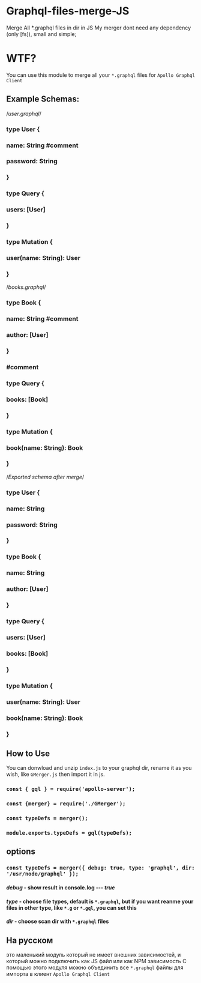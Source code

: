 # Graphql-files-merge-JS
Merge All *.graphql files in dir in JS
My merger dont need any dependency (only [fs]), small and simple;

# WTF?

You can use this module to merge all your `*.graphql` files for `Apollo Graphql Client`

## Example Schemas:

/*user.graphql*/
### type User {
###   name: String #comment
###   password: String
### }
### 
### type Query {
###   users: [User]
### }
### type Mutation {
###   user(name: String): User
### }

/*books.graphql*/
### type Book {
###   name: String #comment
###   author: [User]
### }
### #comment
### type Query {
###   books: [Book]
### }
### type Mutation {
###   book(name: String): Book
### }

/*Exported schema after merge*/
### type User {
###   name: String
###   password: String
### }
### 
### type Book {
###   name: String
###   author: [User]
### }
### 
### type Query {
###   users: [User]
###   books: [Book]
### }
### type Mutation {
###   user(name: String): User
###   book(name: String): Book
### }


## How to Use

You can donwload and unzip `index.js` to your graphql dir, rename it as you wish, like `GMerger.js`
then import it in js.

### `const { gql } = require('apollo-server');`
### `const {merger} = require('./GMerger');`
### `const typeDefs = merger();`
### `module.exports.typeDefs = gql(typeDefs);`

## options

### `const typeDefs = merger({ debug: true, type: 'graphql', dir: '/usr/node/graphql' });`

#### *debug* - show result in console.log --- *true*
#### *type* - choose file types, default is `*.graphql`, but if you want reanme your files in other type, like `*.g` or `*.gql`, you can set this
#### *dir* - choose scan dir with `*.graphql` files

## На русском

это маленький модуль который не имеет внешних зависимостей, и который можно подключить как JS файл или как NPM зависимость
С помощью этого модуля можно объединить все `*.graphql` файлы для импорта в клиент `Apollo Graphql Client`
